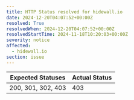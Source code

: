 ```yaml
---
title: HTTP Status resolved for hidewall.io
date: 2024-12-20T04:07:52+00:00Z
resolved: True
resolvedWhen: 2024-12-20T04:07:52+00:00Z
resolvedStartTime: 2024-11-18T10:20:03+00:00Z
severity: notice
affected:
  - hidewall.io
section: issue
---
```


| Expected Statuses | Actual Status  |
|-------------------|----------------|
| 200, 301, 302, 403 | 403 |
